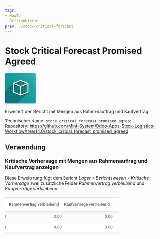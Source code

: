 ```yaml
---
tags:
- HowTo
- Drittanbieter
prev: ./stock-critical-forecast
---
```

# Stock Critical Forecast Promised Agreed
![icon_oms_box](assets/icon_oms_box.png)

Erweitert den Bericht mit Mengen aus Rahmenauftrag und Kaufvertrag.

Technischer Name: `stock_critical_forecast_promised_agreed`\
Repository: <https://github.com/Mint-System/Odoo-Apps-Stock-Logistics-Workflow/tree/14.0/stock_critical_forecast_promised_agreed>

## Verwendung

### Kritische Vorhersage mit Mengen aus Rahmenauftrag und Kaufvertrag anzeigen

Diese Erweiterung fügt dem Bericht *Lager > Berichtswesen > Kritische Vorhersage* zwei zusätzliche Felder *Rahmenvertrag verbleibend* und *Kaufverträge verbleibend*.

![](assets/Stock%20Critical%20Forecast%20Promised%20Agreed.png)